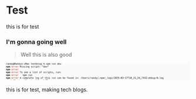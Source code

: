 # Test

this is for test

### I'm gonna going well

> Well this is also good

![error message](img1.png)

this is for test, making tech blogs.